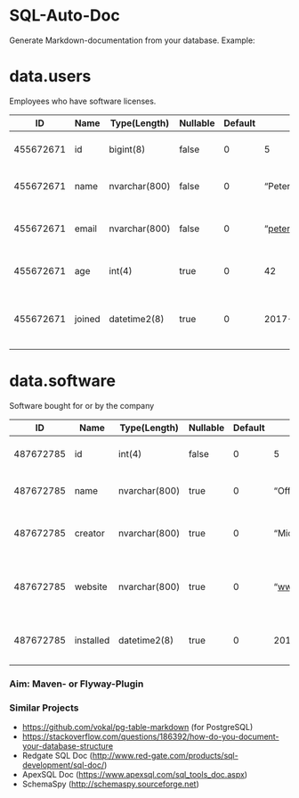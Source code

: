 # SQL-Auto-Doc

Generate Markdown-documentation from your database. Example:

# data.users

Employees who have software licenses.

| ID        | Name   | Type(Length)   | Nullable   | Default   | Example                      | Comment                                   |
| --------- | ------ | -------------- | ---------- | --------- | ---------------------------- | ----------------------------------------- |
| 455672671 | id     | bigint(8)      | false      | 0         | 5                            | Primary Key, technical                    |
| 455672671 | name   | nvarchar(800)  | false      | 0         | “Peter Peterson”             | Name of the employee                      |
| 455672671 | email  | nvarchar(800)  | false      | 0         | “peter.peterson@company.com” | E-mail address of the employee            |
| 455672671 | age    | int(4)         | true       | 0         | 42                           | The age of the employee                   |
| 455672671 | joined | datetime2(8)   | true       | 0         | 2017-01-01                   | Date when the employee joined our company |


# data.software

Software bought for or by the company

| ID        | Name      | Type(Length)   | Nullable   | Default   | Example          | Comment                                    |
| --------- | --------- | -------------- | ---------- | --------- | ---------------- | ------------------------------------------ |
| 487672785 | id        | int(4)         | false      | 0         | 5                | Primary Key, technical                     |
| 487672785 | name      | nvarchar(800)  | true       | 0         | “Office 2016”    | Name of the software                       |
| 487672785 | creator   | nvarchar(800)  | true       | 0         | “Microsoft”      | Creator behind the software                |
| 487672785 | website   | nvarchar(800)  | true       | 0         | “www.office.com” | Website of the software product or creator |
| 487672785 | installed | datetime2(8)   | true       | 0         | 2016-04-16       | Date the software was first installed      |


### Aim: Maven- or Flyway-Plugin

### Similar Projects

- https://github.com/vokal/pg-table-markdown (for PostgreSQL)
- https://stackoverflow.com/questions/186392/how-do-you-document-your-database-structure
- Redgate SQL Doc (http://www.red-gate.com/products/sql-development/sql-doc/)
- ApexSQL Doc (https://www.apexsql.com/sql_tools_doc.aspx)
- SchemaSpy (http://schemaspy.sourceforge.net)

